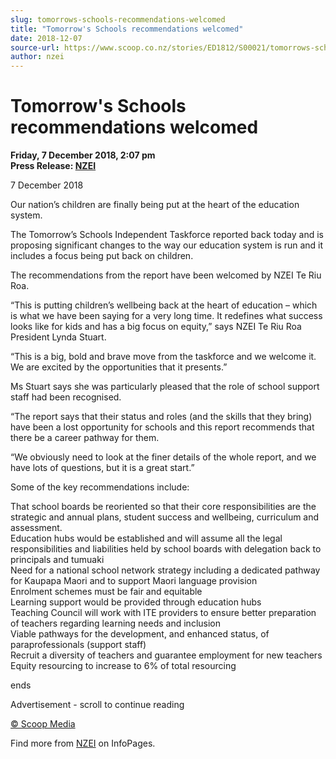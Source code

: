 ```yaml
---
slug: tomorrows-schools-recommendations-welcomed
title: "Tomorrow's Schools recommendations welcomed"
date: 2018-12-07
source-url: https://www.scoop.co.nz/stories/ED1812/S00021/tomorrows-schools-recommendations-welcomed.htm
author: nzei
---
```

Tomorrow's Schools recommendations welcomed
===========================================

**Friday, 7 December 2018, 2:07 pm**  
**Press Release: [NZEI](https://info.scoop.co.nz/NZEI)**

  
7 December 2018

Our nation’s children are finally being put at the heart of the education system.

The Tomorrow’s Schools Independent Taskforce reported back today and is proposing significant changes to the way our education system is run and it includes a focus being put back on children.

The recommendations from the report have been welcomed by NZEI Te Riu Roa.

“This is putting children’s wellbeing back at the heart of education – which is what we have been saying for a very long time. It redefines what success looks like for kids and has a big focus on equity,” says NZEI Te Riu Roa President Lynda Stuart.

“This is a big, bold and brave move from the taskforce and we welcome it. We are excited by the opportunities that it presents.”

Ms Stuart says she was particularly pleased that the role of school support staff had been recognised.

“The report says that their status and roles (and the skills that they bring) have been a lost opportunity for schools and this report recommends that there be a career pathway for them.

“We obviously need to look at the finer details of the whole report, and we have lots of questions, but it is a great start.”

Some of the key recommendations include:

That school boards be reoriented so that their core responsibilities are the strategic and annual plans, student success and wellbeing, curriculum and assessment.  
Education hubs would be established and will assume all the legal responsibilities and liabilities held by school boards with delegation back to principals and tumuaki  
Need for a national school network strategy including a dedicated pathway for Kaupapa Maori and to support Maori language provision  
Enrolment schemes must be fair and equitable  
Learning support would be provided through education hubs  
Teaching Council will work with ITE providers to ensure better preparation of teachers regarding learning needs and inclusion  
Viable pathways for the development, and enhanced status, of paraprofessionals (support staff)  
Recruit a diversity of teachers and guarantee employment for new teachers  
Equity resourcing to increase to 6% of total resourcing

ends

Advertisement - scroll to continue reading





[© Scoop Media](http://www.scoop.co.nz/about/terms.html)

Find more from [NZEI](https://info.scoop.co.nz/NZEI) on InfoPages.